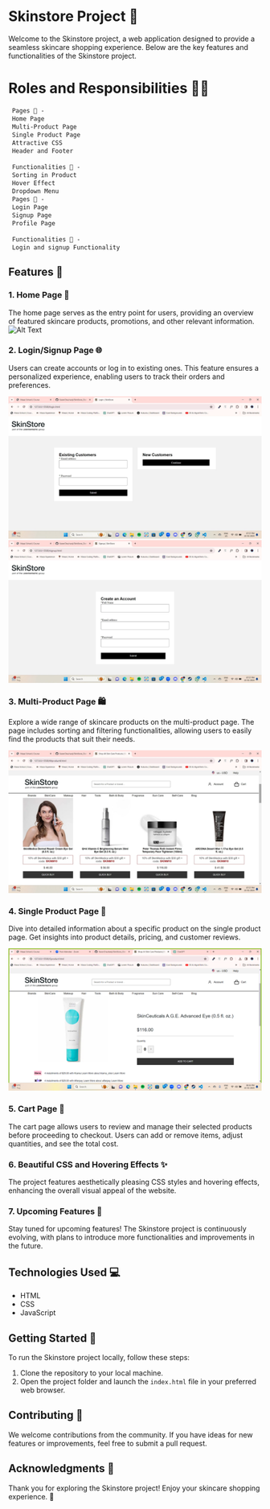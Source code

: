 
# Skinstore Project 🌟

Welcome to the Skinstore project, a web application designed to provide a seamless skincare shopping experience. Below are the key features and functionalities of the Skinstore project.



# Roles and Responsibilities 🙌🏽

     Pages 📃 - 
     Home Page 
     Multi-Product Page
     Single Product Page
     Attractive CSS
     Header and Footer

     Functionalities 🤖 -
     Sorting in Product
     Hover Effect
     Dropdown Menu 
     Pages 📃 - 
     Login Page
     Signup Page
     Profile Page

     Functionalities 🤖 -
     Login and signup Functionality


## Features 🚀

### 1. Home Page 🏡
The home page serves as the entry point for users, providing an overview of featured skincare products, promotions, and other relevant information.
![Alt Text](https://github.com/ashokdhinda/Skin_store_clone/images/Readme/Screenshot%202024-09-15%20135436.png?raw=true)
       
### 2. Login/Signup Page 🌐
Users can create accounts or log in to existing ones. This feature ensures a personalized experience, enabling users to track their orders and preferences.

![Alt Text](https://github.com/KaranChauhanji/SkinStore_Clone/blob/main/images/ss5.jpg?raw=true)
![Alt Text](https://github.com/KaranChauhanji/SkinStore_Clone/blob/main/images/ss3.jpg?raw=true)

### 3. Multi-Product Page 🛍️
Explore a wide range of skincare products on the multi-product page. The page includes sorting and filtering functionalities, allowing users to easily find the products that suit their needs.

![Alt Text](https://github.com/KaranChauhanji/SkinStore_Clone/blob/main/images/ss2.jpg?raw=true)

### 4. Single Product Page 🌟
Dive into detailed information about a specific product on the single product page. Get insights into product details, pricing, and customer reviews.

![Alt Text](https://github.com/KaranChauhanji/SkinStore_Clone/blob/main/images/ss6.png?raw=true)


### 5. Cart Page 🛒
The cart page allows users to review and manage their selected products before proceeding to checkout. Users can add or remove items, adjust quantities, and see the total cost.

### 6. Beautiful CSS and Hovering Effects ✨
The project features aesthetically pleasing CSS styles and hovering effects, enhancing the overall visual appeal of the website.

### 7. Upcoming Features 🚧
Stay tuned for upcoming features! The Skinstore project is continuously evolving, with plans to introduce more functionalities and improvements in the future.

## Technologies Used 💻
- HTML
- CSS
- JavaScript

## Getting Started 🚀
To run the Skinstore project locally, follow these steps:

1. Clone the repository to your local machine.
2. Open the project folder and launch the `index.html` file in your preferred web browser.

## Contributing 🤝
We welcome contributions from the community. If you have ideas for new features or improvements, feel free to submit a pull request.

## Acknowledgments 🙏

Thank you for exploring the Skinstore project! Enjoy your skincare shopping experience. 🌸